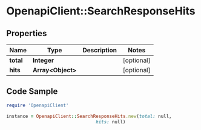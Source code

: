 # OpenapiClient::SearchResponseHits

## Properties

Name | Type | Description | Notes
------------ | ------------- | ------------- | -------------
**total** | **Integer** |  | [optional] 
**hits** | **Array&lt;Object&gt;** |  | [optional] 

## Code Sample

```ruby
require 'OpenapiClient'

instance = OpenapiClient::SearchResponseHits.new(total: null,
                                 hits: null)
```


